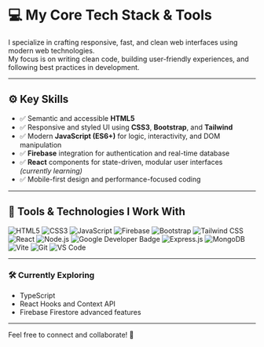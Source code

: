 # 💻 My Core Tech Stack & Tools

I specialize in crafting responsive, fast, and clean web interfaces using modern web technologies.  
My focus is on writing clean code, building user-friendly experiences, and following best practices in development.

---

## ⚙️ Key Skills

- ✅ Semantic and accessible **HTML5**  
- ✅ Responsive and styled UI using **CSS3**, **Bootstrap**, and **Tailwind**  
- ✅ Modern **JavaScript (ES6+)** for logic, interactivity, and DOM manipulation  
- ✅ **Firebase** integration for authentication and real-time database  
- ✅ **React** components for state-driven, modular user interfaces *(currently learning)*  
- ✅ Mobile-first design and performance-focused coding  

---

## 🚀 Tools & Technologies I Work With

<p>
  <img src="https://img.shields.io/badge/HTML5-E34F26?style=for-the-badge&logo=html5&logoColor=white" alt="HTML5"/>
  <img src="https://img.shields.io/badge/CSS3-1572B6?style=for-the-badge&logo=css3&logoColor=white" alt="CSS3"/>
  <img src="https://img.shields.io/badge/JavaScript-F7DF1E?style=for-the-badge&logo=javascript&logoColor=black" alt="JavaScript"/>
  <img src="https://img.shields.io/badge/Firebase-FFCA28?style=for-the-badge&logo=firebase&logoColor=black" alt="Firebase"/>
  <img src="https://img.shields.io/badge/Bootstrap-563D7C?style=for-the-badge&logo=bootstrap&logoColor=white" alt="Bootstrap"/>
  <img src="https://img.shields.io/badge/Tailwind_CSS-38B2AC?style=for-the-badge&logo=tailwind-css&logoColor=white" alt="Tailwind CSS"/>
  <img src="https://img.shields.io/badge/React-20232A?style=for-the-badge&logo=react&logoColor=61DAFB" alt="React"/>
  <img src="https://img.shields.io/badge/Node.js-339933?style=for-the-badge&logo=nodedotjs&logoColor=white" alt="Node.js"/>
  <img src="https://img.shields.io/badge/Google%20Developer-4285F4?style=for-the-badge&logo=google&logoColor=white" alt="Google Developer Badge"/>
  <img src="https://img.shields.io/badge/Express.js-000000?style=for-the-badge&logo=express&logoColor=white" alt="Express.js"/>
  <img src="https://img.shields.io/badge/MongoDB-47A248?style=for-the-badge&logo=mongodb&logoColor=white" alt="MongoDB"/>
  <img src="https://img.shields.io/badge/Vite-646CFF?style=for-the-badge&logo=vite&logoColor=white" alt="Vite"/>
  <img src="https://img.shields.io/badge/Git-F05032?style=for-the-badge&logo=git&logoColor=white" alt="Git"/>
  <img src="https://img.shields.io/badge/VS_Code-007ACC?style=for-the-badge&logo=visual-studio-code&logoColor=white" alt="VS Code"/>
</p>

---

### 🛠️ Currently Exploring
- TypeScript
- React Hooks and Context API
- Firebase Firestore advanced features

---

Feel free to connect and collaborate! 🚀
